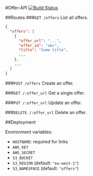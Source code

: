 #Offer-API
[![Build Status](https://travis-ci.org/Stocard/Offer-API.png?branch=master)](https://travis-ci.org/Stocard/Offer-API)

##Routes
###`GET /offers`
List all offers.

``` json
{
  "offers": [
    {
      "offer_url": "...",
      "offer_id": "abc",
      "title": "Some title",
      ...
    },
    ...
  ]
}
```

###`POST /offers`
Create an offer.

###`GET /:offer_url`
Get a single offer.

###`PUT /:offer_url`
Update an offer.

###`DELETE /:offer_url`
Delete an offer.

##Deployment

Environment variables:

- `HOSTNAME`: required for links
- `AWS_KEY`
- `AWS_SECRET`
- `S3_BUCKET`
- `S3_REGION` (default: `"eu-west-1"`)
- `S3_NAMESPACE` (default: `"offers"`)
